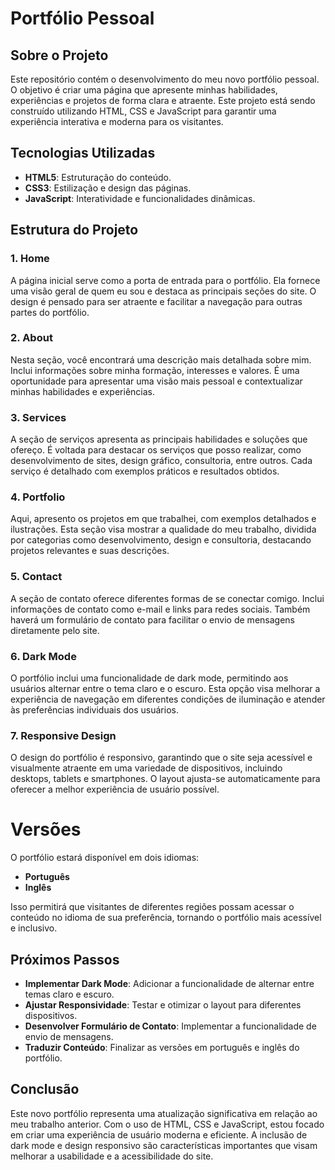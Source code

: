 # Portfólio Pessoal

## Sobre o Projeto

Este repositório contém o desenvolvimento do meu novo portfólio pessoal. O objetivo é criar uma página que apresente minhas habilidades, experiências e projetos de forma clara e atraente. Este projeto está sendo construído utilizando HTML, CSS e JavaScript para garantir uma experiência interativa e moderna para os visitantes.

## Tecnologias Utilizadas

- **HTML5**: Estruturação do conteúdo.
- **CSS3**: Estilização e design das páginas.
- **JavaScript**: Interatividade e funcionalidades dinâmicas.

## Estrutura do Projeto
### 1. Home
A página inicial serve como a porta de entrada para o portfólio. Ela fornece uma visão geral de quem eu sou e destaca as principais seções do site. O design é pensado para ser atraente e facilitar a navegação para outras partes do portfólio.

### 2. About
Nesta seção, você encontrará uma descrição mais detalhada sobre mim. Inclui informações sobre minha formação, interesses e valores. É uma oportunidade para apresentar uma visão mais pessoal e contextualizar minhas habilidades e experiências.

### 3. Services
A seção de serviços apresenta as principais habilidades e soluções que ofereço. É voltada para destacar os serviços que posso realizar, como desenvolvimento de sites, design gráfico, consultoria, entre outros. Cada serviço é detalhado com exemplos práticos e resultados obtidos.

### 4. Portfolio
Aqui, apresento os projetos em que trabalhei, com exemplos detalhados e ilustrações. Esta seção visa mostrar a qualidade do meu trabalho, dividida por categorias como desenvolvimento, design e consultoria, destacando projetos relevantes e suas descrições.

### 5. Contact
A seção de contato oferece diferentes formas de se conectar comigo. Inclui informações de contato como e-mail e links para redes sociais. Também haverá um formulário de contato para facilitar o envio de mensagens diretamente pelo site.

### 6. Dark Mode
O portfólio inclui uma funcionalidade de dark mode, permitindo aos usuários alternar entre o tema claro e o escuro. Esta opção visa melhorar a experiência de navegação em diferentes condições de iluminação e atender às preferências individuais dos usuários.

### 7. Responsive Design
O design do portfólio é responsivo, garantindo que o site seja acessível e visualmente atraente em uma variedade de dispositivos, incluindo desktops, tablets e smartphones. O layout ajusta-se automaticamente para oferecer a melhor experiência de usuário possível.

# Versões

O portfólio estará disponível em dois idiomas:

- **Português**
- **Inglês**

Isso permitirá que visitantes de diferentes regiões possam acessar o conteúdo no idioma de sua preferência, tornando o portfólio mais acessível e inclusivo.

## Próximos Passos

- **Implementar Dark Mode**: Adicionar a funcionalidade de alternar entre temas claro e escuro.
- **Ajustar Responsividade**: Testar e otimizar o layout para diferentes dispositivos.
- **Desenvolver Formulário de Contato**: Implementar a funcionalidade de envio de mensagens.
- **Traduzir Conteúdo**: Finalizar as versões em português e inglês do portfólio.

## Conclusão

Este novo portfólio representa uma atualização significativa em relação ao meu trabalho anterior. Com o uso de HTML, CSS e JavaScript, estou focado em criar uma experiência de usuário moderna e eficiente. A inclusão de dark mode e design responsivo são características importantes que visam melhorar a usabilidade e a acessibilidade do site.



